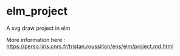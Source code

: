 # elm_project
A svg draw project in elm

More information here : https://perso.liris.cnrs.fr/tristan.roussillon/ens/elm/project.md.html
